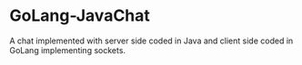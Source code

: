 # GoLang-JavaChat
A chat implemented with server side coded in Java and client side coded in GoLang implementing sockets.
